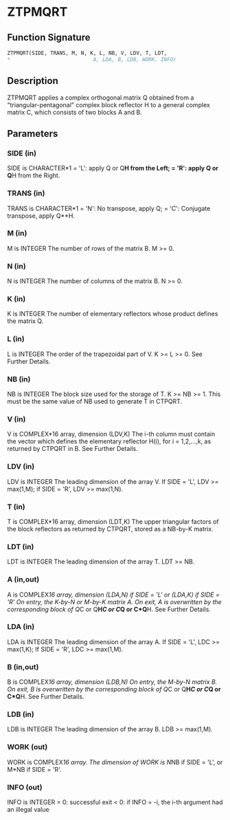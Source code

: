 # ZTPMQRT

## Function Signature

```fortran
ZTPMQRT(SIDE, TRANS, M, N, K, L, NB, V, LDV, T, LDT,
*                           A, LDA, B, LDB, WORK, INFO)
```

## Description


 ZTPMQRT applies a complex orthogonal matrix Q obtained from a
 "triangular-pentagonal" complex block reflector H to a general
 complex matrix C, which consists of two blocks A and B.

## Parameters

### SIDE (in)

SIDE is CHARACTER*1 = 'L': apply Q or Q**H from the Left; = 'R': apply Q or Q**H from the Right.

### TRANS (in)

TRANS is CHARACTER*1 = 'N': No transpose, apply Q; = 'C': Conjugate transpose, apply Q**H.

### M (in)

M is INTEGER The number of rows of the matrix B. M >= 0.

### N (in)

N is INTEGER The number of columns of the matrix B. N >= 0.

### K (in)

K is INTEGER The number of elementary reflectors whose product defines the matrix Q.

### L (in)

L is INTEGER The order of the trapezoidal part of V. K >= L >= 0. See Further Details.

### NB (in)

NB is INTEGER The block size used for the storage of T. K >= NB >= 1. This must be the same value of NB used to generate T in CTPQRT.

### V (in)

V is COMPLEX*16 array, dimension (LDV,K) The i-th column must contain the vector which defines the elementary reflector H(i), for i = 1,2,...,k, as returned by CTPQRT in B. See Further Details.

### LDV (in)

LDV is INTEGER The leading dimension of the array V. If SIDE = 'L', LDV >= max(1,M); if SIDE = 'R', LDV >= max(1,N).

### T (in)

T is COMPLEX*16 array, dimension (LDT,K) The upper triangular factors of the block reflectors as returned by CTPQRT, stored as a NB-by-K matrix.

### LDT (in)

LDT is INTEGER The leading dimension of the array T. LDT >= NB.

### A (in,out)

A is COMPLEX*16 array, dimension (LDA,N) if SIDE = 'L' or (LDA,K) if SIDE = 'R' On entry, the K-by-N or M-by-K matrix A. On exit, A is overwritten by the corresponding block of Q*C or Q**H*C or C*Q or C*Q**H. See Further Details.

### LDA (in)

LDA is INTEGER The leading dimension of the array A. If SIDE = 'L', LDC >= max(1,K); If SIDE = 'R', LDC >= max(1,M).

### B (in,out)

B is COMPLEX*16 array, dimension (LDB,N) On entry, the M-by-N matrix B. On exit, B is overwritten by the corresponding block of Q*C or Q**H*C or C*Q or C*Q**H. See Further Details.

### LDB (in)

LDB is INTEGER The leading dimension of the array B. LDB >= max(1,M).

### WORK (out)

WORK is COMPLEX*16 array. The dimension of WORK is N*NB if SIDE = 'L', or M*NB if SIDE = 'R'.

### INFO (out)

INFO is INTEGER = 0: successful exit < 0: if INFO = -i, the i-th argument had an illegal value

